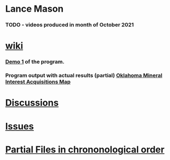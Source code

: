# Lance Mason 

### TODO - videos produced in month of October 2021



# [wiki](https://github.com/mconsulting/legal/wiki) 

### [Demo 1](https://youtu.be/K8IqI8j10xA) of the program.

### Program output with actual results (partial) [Oklahoma Mineral Interest Acquisitions Map](https://mconsulting.github.io/legal/OKMap.html) 


# [Discussions](https://github.com/mconsulting/legal/discussions)

# [Issues](https://github.com/mconsulting/legal/issues)

# [Partial Files in chrononological order](files)







